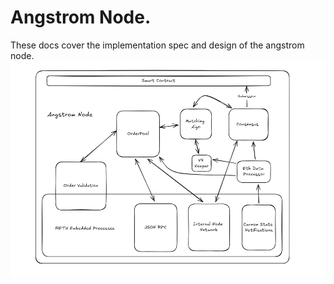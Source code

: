# Angstrom Node.
These docs cover the implementation spec and design of the angstrom node.
![Angstrom Node](./assets/angstrom.png)

